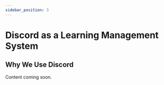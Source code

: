 ```yaml
---
sidebar_position: 3
---
```


# Discord as a Learning Management System

## Why We Use Discord

Content coming soon.
